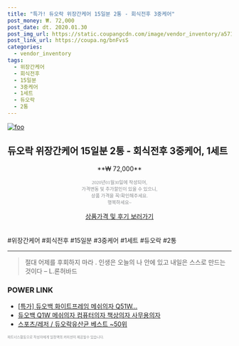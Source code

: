 ```yaml
--- 
title: "특가! 듀오락 위장간케어 15일분 2통 - 회식전후 3중케어" 
post_money: ₩. 72,000 
post_date: dt. 2020.01.30 
post_img_url: https://static.coupangcdn.com/image/vendor_inventory/a571/737a64217249b60b531358869f25dfbae5cb61f2799434f6547719d2c9c6.jpg 
post_link_url: https://coupa.ng/bnFvsS 
categories: 
  - vendor_inventory 
tags: 
  - 위장간케어 
  - 회식전후 
  - 15일분 
  - 3중케어 
  - 1세트 
  - 듀오락 
  - 2통 
--- 
```

[![foo](https://static.coupangcdn.com/image/vendor_inventory/a571/737a64217249b60b531358869f25dfbae5cb61f2799434f6547719d2c9c6.jpg)](https://coupa.ng/bnFvsS) 

## 듀오락 위장간케어 15일분 2통 - 회식전후 3중케어, 1세트 
<p style="text-align: center;">**₩ 72,000**</p> 
<p style="text-align: center;"><span style="color: #898c8f; font-family: Georgia,Times,serif; font-size: 0.75em;">2020년01월30일에 작성되어, <br>가격변동 및 추가할인이 있을 수 있으니,<br> 상품 가격을 꼭!확인해주세요.<br>행복하세요~</span> 
</p>	 
<div markdown="0" style="text-align: center;"><a href="https://coupa.ng/bnFvsS" class="btn btn--success">상품가격 및 후기 보러가기</a></div> 
<br><br> 
  #위장간케어 #회식전후 #15일분 #3중케어 #1세트 #듀오락 #2통 
<hr> 

> 절대 어제를 후회하지 마라 . 인생은 오늘의 나 안에 있고 내일은 스스로 만드는 것이다 – L.론허바드 


### POWER LINK

* <a href="https://blog.naver.com/sakai111/221788245491" target="_blank">[특가] 듀오백 화이트프레임 메쉬의자 Q51W...</a>
* <a href="https://blog.naver.com/fasyy4321/221788069531" target="_blank">듀오백 Q1W 메쉬의자 컴퓨터의자 책상의자 사무용의자</a>
* <a href="https://blog.naver.com/santokki14/221790000419" target="_blank">스포츠/레저 / 듀오락유산균 베스트 ~50위</a>

<span style="color: #898c8f; font-family: Georgia,Times,serif; font-size: 0.55em;">파트너스활동으로 작성자에게 일정액의 커미션이 제공될수 있습니다.</span> 
